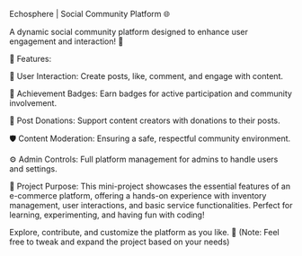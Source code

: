 Echosphere | Social Community Platform 🌐

A dynamic social community platform designed to enhance user engagement and interaction! 🌟



🚀 Features:



📝 User Interaction: Create posts, like, comment, and engage with content.

🏅 Achievement Badges: Earn badges for active participation and community involvement.

💸 Post Donations: Support content creators with donations to their posts.

🛡️ Content Moderation: Ensuring a safe, respectful community environment.

⚙️ Admin Controls: Full platform management for admins to handle users and settings.


🎯 Project Purpose:
This mini-project showcases the essential features of an e-commerce platform, offering a hands-on experience with inventory management, user interactions, and basic service functionalities. Perfect for learning, experimenting, and having fun with coding!


Explore, contribute, and customize the platform as you like. 🌈
(Note: Feel free to tweak and expand the project based on your needs)
